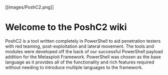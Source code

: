 [[images/PoshC2.png]]

# Welcome to the PoshC2 wiki

PoshC2 is a tool written completely in PowerShell to aid penetration testers with red teaming, post-exploitation and lateral movement. The tools and modules were developed off the back of our successful PowerShell payload addition for the Metasploit Framework. PowerShell was chosen as the base language as it provides all of the functionality and rich features required without needing to introduce multiple languages to the framework. 
